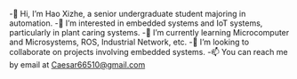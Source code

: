 -👋 Hi, I’m Hao Xizhe, a senior undergraduate student majoring in automation.
-👀 I’m interested in embedded systems and IoT systems, particularly in plant caring systems.
-🌱 I’m currently learning Microcomputer and Microsystems, ROS, Industrial Network, etc.
-💞️ I’m looking to collaborate on projects involving embedded systems.
-📫 You can reach me by email at Caesar66510@gmail.com

<!---
Xizhe-Hao/Xizhe-Hao is a ✨ special ✨ repository because its `README.md` (this file) appears on your GitHub profile.
You can click the Preview link to take a look at your changes.
--->
